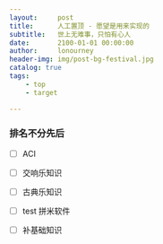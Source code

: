 ```yaml
---
layout:     post
title:      人工置顶 - 愿望是用来实现的
subtitle:   世上无难事，只怕有心人
date:       2100-01-01 00:00:00
author:     lonourney
header-img: img/post-bg-festival.jpg
catalog: true
tags:
    - top
    - target

---
```




### 排名不分先后

- [ ] ACI
- [ ] 交响乐知识
- [ ] 古典乐知识
- [ ] test 拼米软件
- [ ] 补基础知识

